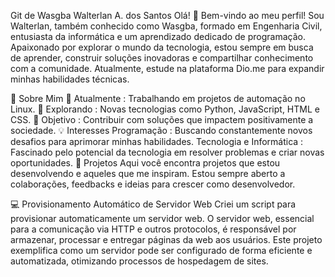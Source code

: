 Git de Wasgba
Walterlan A. dos Santos
Olá! 👋 Bem-vindo ao meu perfil!
Sou Walterlan, também conhecido como Wasgba, formado em Engenharia Civil, entusiasta da informática e um aprendizado dedicado de programação. Apaixonado por explorar o mundo da tecnologia, estou sempre em busca de aprender, construir soluções inovadoras e compartilhar conhecimento com a comunidade. Atualmente, estude na plataforma Dio.me para expandir minhas habilidades técnicas.

🚀 Sobre Mim
🔭 Atualmente : Trabalhando em projetos de automação no Linux.
🌱 Explorando : Novas tecnologias como Python, JavaScript, HTML e CSS.
🎯 Objetivo : Contribuir com soluções que impactem positivamente a sociedade.
💡 Interesses
Programação : Buscando constantemente novos desafios para aprimorar minhas habilidades.
Tecnologia e Informática : Fascinado pelo potencial da tecnologia em resolver problemas e criar novas oportunidades.
📂 Projetos
Aqui você encontra projetos que estou desenvolvendo e aqueles que me inspiram. Estou sempre aberto a colaborações, feedbacks e ideias para crescer como desenvolvedor.

💻 Provisionamento Automático de Servidor Web
Criei um script para provisionar automaticamente um servidor web.
O servidor web, essencial para a comunicação via HTTP e outros protocolos, é responsável por armazenar, processar e entregar páginas da web aos usuários.
Este projeto exemplifica como um servidor pode ser configurado de forma eficiente e automatizada, otimizando processos de hospedagem de sites.

